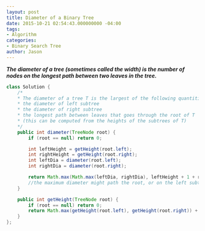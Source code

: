 ```yaml
---
layout: post
title: Diameter of a Binary Tree
date: 2015-10-21 02:54:43.000000000 -04:00
tags:
- Algorithm
categories:
- Binary Search Tree
author: Jason
---
```

<p><strong><em>The diameter of a tree (sometimes called the width) is the number of nodes on the longest path between two leaves in the tree.</em></strong></p>


``` java
class Solution {
    /*
    * The diameter of a tree T is the largest of the following quantities:
    * the diameter of left subtree
    * the diameter of right subtree
    * the longest path between leaves that goes through the root of T
    * (this can be computed from the heights of the subtrees of T)
    */
    public int diameter(TreeNode root) {
        if (root == null) return 0;

        int leftHeight = getHeight(root.left);
        int rightHeight = getHeight(root.right);
        int leftDia = diameter(root.left);
        int rightDia = diameter(root.right);

        return Math.max(Math.max(leftDia, rightDia), leftHeight + 1 + rightHeight);
        //the maximum diameter might path the root, or on the left subtree, or in the right subtree
    }

    public int getHeight(TreeNode root) {
        if (root == null) return 0;
        return Math.max(getHeight(root.left), getHeight(root.right)) + 1;
    }
};
```
